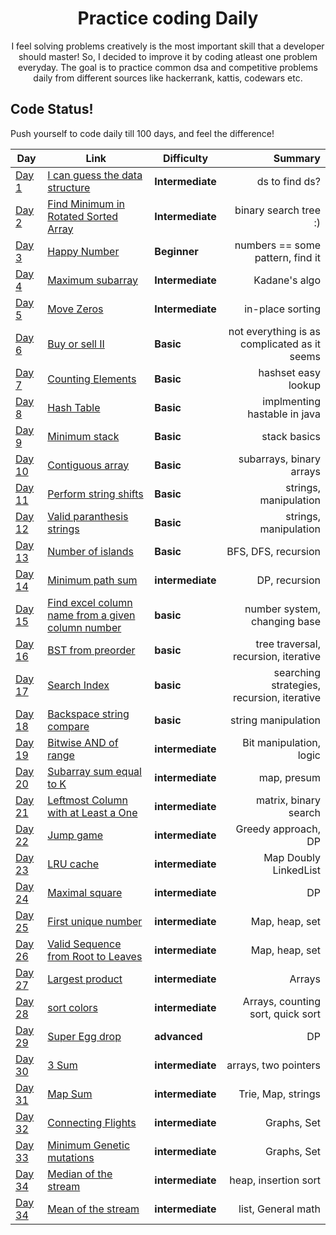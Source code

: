 
<h1 align="center">
  Practice coding Daily
</h1>

<p align="center">
  I feel solving problems creatively is the most important skill that a developer should master! 
  So, I decided to improve it by coding atleast one problem everyday.
  The goal is to practice common dsa and competitive problems daily from different sources like hackerrank, kattis, codewars etc.
</p>


## Code Status!

Push yourself to code daily till 100 days, and feel the difference!

| Day | Link | Difficulty | Summary
| ------------ | ---------- | ----- | -----------: |
| [Day 1](./Each%20day%20code%day!/kattis/find%datastructure/) | [I can guess the data structure](https://open.kattis.com/problems/guessthedatastructure/) | **Intermediate** |ds to find ds?|
| [Day 2](./Each%20day%20code%day!/leetcode/Find%20Minimum%20in%20Rotated%20Sorted%20Array/) | [Find Minimum in Rotated Sorted Array](https://leetcode.com/problems/find-minimum-in-rotated-sorted-array) | **Intermediate** |binary search tree :) |
| [Day 3](./Each%20day%20code%day!/leetcode/Happy%2Number/) | [Happy Number](https://leetcode.com/explore/other/card/30-day-leetcoding-challenge/528/week-1/3284/) | **Beginner** |numbers == some pattern, find it|
| [Day 4](./Each%20day%20code%day!/leetcode/Maximum%20subarray/) | [Maximum subarray](https://leetcode.com/explore/other/card/30-day-leetcoding-challenge/528/week-1/3285/) | **Intermediate** | Kadane's algo |
| [Day 5](./Each%20day%20code%day!/leetcode/Move%20zeros/) | [Move Zeros](https://leetcode.com/explore/other/card/30-day-leetcoding-challenge/528/week-1/3286/) | **Intermediate** | in-place sorting |
| [Day 6](./Each%20day%20code%day!/leetcode/buy%20sell%20II/) | [Buy or sell II](https://leetcode.com/explore/other/card/30-day-leetcoding-challenge/528/week-1/3287/) | **Basic** | not everything is as complicated as it seems |
| [Day 7](./Each%20day%20code%day!/leetcode/counting%20elements/) | [Counting Elements](https://leetcode.com/explore/other/card/30-day-leetcoding-challenge/528/week-1/3288/) | **Basic** | hashset easy lookup |
| [Day 8](./Each%20day%20code%day!/random/Hash%20Table/java) | [Hash Table]() | **Basic** | implmenting hastable in java |
| [Day 9](./Each%20day%20code%day!/leetcode/min%20stack/) | [Minimum stack](https://leetcode.com/explore/challenge/card/30-day-leetcoding-challenge/529/week-2/3292/) | **Basic** | stack basics |
| [Day 10](./Each%20day%20code%day!/leetcode/contiguous%20array/) | [Contiguous array](https://leetcode.com/explore/challenge/card/30-day-leetcoding-challenge/529/week-2/3298/) | **Basic** | subarrays, binary arrays |
| [Day 11](./Each%20day%20code%day!/leetcode/perform%20string%20shifts/) | [Perform string shifts](https://leetcode.com/explore/challenge/card/30-day-leetcoding-challenge/529/week-2/3299/) | **Basic** |strings, manipulation |
| [Day 12](./Each%20day%20code%day!/leetcode/valid%20prth%20strings/) | [Valid paranthesis strings](https://leetcode.com/explore/challenge/card/30-day-leetcoding-challenge/530/week-3/3301/) | **Basic** |strings, manipulation |
| [Day 13](./Each%20day%20code%day!/leetcode/number%20of%20islnds/) | [Number of islands](https://leetcode.com/explore/challenge/card/30-day-leetcoding-challenge/530/week-3/3302/) | **Basic** |BFS, DFS, recursion |
| [Day 14](./Each%20day%20code%day!/leetcode/minimum%20path%20sum/) | [Minimum path sum](https://leetcode.com/explore/challenge/card/30-day-leetcoding-challenge/530/week-3/3303/) | **intermediate** |DP, recursion |
|[Day 15](./Each%20day%20code%day!/random/Excel%20column%20name%20from%20a%20given%20column%20number/) | [Find excel column name from a given column number](https://www.geeksforgeeks.org/find-excel-column-name-given-number/) | **basic** |number system, changing base |
|[Day 16](./Each%20day%20code%day!/random/BST%20from%20preorder/) | [BST from preorder](https://leetcode.com/explore/challenge/card/30-day-leetcoding-challenge/530/week-3/3305/) | **basic** |tree traversal, recursion, iterative |
|[Day 17](./Each%20day%20code%day!/random/Binary%20Search/) | [Search Index](https://leetcode.com/explore/challenge) | **basic** |searching strategies, recursion, iterative |
|[Day 18](./Each%20day%20code%day!/leetcode/backspace%20string%20compare/) | [Backspace string compare](https://leetcode.com/explore/challenge) | **basic** |string manipulation|
|[Day 19](./Each%20day%20code%day!/leetcode/bitwise%20and%20of%20range/) | [Bitwise AND of range](https://leetcode.com/explore/challenge) | **intermediate** |Bit manipulation, logic|
|[Day 20](./Each%20day%20code%day!/leetcode/Subarray%20sum%20equals%20K/) | [Subarray sum equal to K](https://leetcode.com/explore/challenge) | **intermediate** |map, presum|
|[Day 21](./Each%20day%20code%day!/leetcode/Leftmost%20Column%20with%20at%20Least%20a%20One/) | [Leftmost Column with at Least a One](https://leetcode.com/explore/challenge/card/30-day-leetcoding-challenge/530/week-3/3306/) | **intermediate** |matrix, binary search|
|[Day 22](./Each%20day%20code%day!/leetcode/Jump%20game/) | [Jump game](https://leetcode.com/explore/challenge/card/30-day-leetcoding-challenge/531/week-4/3310/) | **intermediate** |Greedy approach, DP|
|[Day 23](./Each%20day%20code%day!/leetcode/LRU%20cache/) | [LRU cache](https://leetcode.com/explore/challenge/card/30-day-leetcoding-challenge/531/week-4/3309/) | **intermediate** |Map Doubly LinkedList|
|[Day 24](./Each%20day%20code%day!/leetcode/Maximal%20square/) | [Maximal square](https://leetcode.com/explore/challenge/card/30-day-leetcoding-challenge/531/week-4/3312/) | **intermediate** |DP|
|[Day 25](./Each%20day%20code%day!/leetcode/First%20unique%20number/) | [First unique number](https://leetcode.com/explore/challenge/card/30-day-leetcoding-challenge/531/week-4/3313/) | **intermediate** |Map, heap, set|
|[Day 26](./Each%20day%20code%day!/leetcode/Valid%20Sequence%20from%20Root%20to%20Leaves/) | [Valid Sequence from Root to Leaves](https://leetcode.com/explore/challenge/card/30-day-leetcoding-challenge/532/week-5/3315/) | **intermediate** |Map, heap, set|
|[Day 27](./Each%20day%20code%day!/leetcode/Valid%20Sequence%20from%20Root%20to%20Leaves/) | [Largest product](https://leetcode.com/explore/challenge/card/30-day-leetcoding-challenge/532/week-5/3315/) | **intermediate** |Arrays|
|[Day 28](./Each%20day%20code%day!/leetcode/sort%20colors/) | [sort colors](https://leetcode.com/problems/sort-colors/) | **intermediate** |Arrays, counting sort, quick sort|
|[Day 29](./Each%20day%20code%day!/leetcode/Egg%20drop/) | [Super Egg drop](https://leetcode.com/problems/super-egg-drop/) | **advanced** |DP|
|[Day 30](./Each%20day%20code%day!/random/Triplet%20sum%20zero/) | [3 Sum](https://leetcode.com/problems/3sum/) | **intermediate** |arrays, two pointers|
|[Day 31](./Each%20day%20code%day!/leetcode/Map%20sum/) | [Map Sum](https://leetcode.com/problems/map-sum-pairs/) | **intermediate** |Trie, Map, strings|
|[Day 32](./Each%20day%20code%day!/random/Graph%20Traversal/) | [Connecting Flights](https://fireship.io/pro/) | **intermediate** |Graphs, Set|
|[Day 33](./Each%20day%20code%day!/random/Min%20mutations/) | [Minimum Genetic mutations](https://leetcode.com/problems/minimum-genetic-mutation/) | **intermediate** |Graphs, Set|
|[Day 34](./Each%20day%20code%day!/leetcode/Median%20of%20stream/) | [Median of the stream](https://leetcode.com/problems/find-median-from-data-stream/) | **intermediate** |heap, insertion sort|
|[Day 34](./Each%20day%20code%day!/random/Moving%20of%20average/) | [Mean of the stream](https://leetcode.com/problems/moving-average-from-data-stream/) | **intermediate** |list, General math|